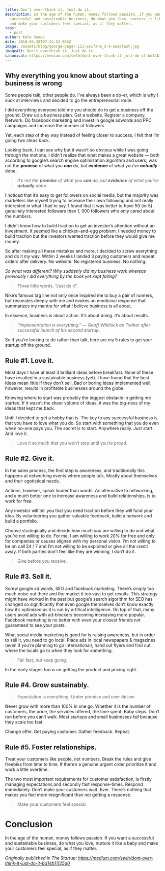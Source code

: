 ```yaml
---
title: Don’t over-think it. Just do it.
description: In the age of the human, money follows passion. If you want a
  successful and sustainable business, do what you love, nurture it like a baby
  and make your customers feel special, as if they matter.
tags:
  - post
author: Kate Dames
date: 2018-05-28T07:24:53.965Z
image: /assets/blog/george-pagan-iii-psifan6_z-k-unsplash.jpg
imageAlt: Don't overthink it. Just do it.
canonical: https://medium.com/swlh/dont-over-think-it-just-do-it-bd14b11125a0
---
```

## Why everything you know about starting a business is wrong

Some people talk, other people do. I’ve always been a do-er, which is why I suck at interviews and decided to go the entrepreneurial route.

I did everything everyone told me you should do to get a business off the ground. Draw up a business plan. Get a website. Register a company. Network. Do facebook marketing and invest in google adwords and PPC campaigns and increase the number of followers.

Yet, each step of they way instead of feeling closer to success, I felt that I’m going two steps back.

Looking back, I can see why but it wasn’t so obvious while I was going through the motions. I didn’t realize that what makes a great website — both according to google’s search engine optimization algorithm and users, was not the **promise** of what you ***can*** do, but **evidence** of what you’ve ***actually*** done.

> *It’s not the **promise** of what you **can** do, but **evidence** of what you’ve **actually** done.*

I noticed that it’s easy to get followers on social media, but the majority was marketers like myself trying to increase their own following and not really interested in what I had to say. I found that it was better to have 50 (or 5) genuinely interested followers than 1, 000 followers who only cared about the numbers.

I didn’t know how to build traction to get an investor’s attention without an investment. It seemed like a chicken-and-egg problem. I needed money to build traction but the investors wanted traction before they would give me money.

So after making all these mistakes and more, I decided to screw everything and do it my way. Within 2 weeks I landed 3 paying customers and repeat orders after delivery. No website. No registered business. No nothing.

*So what was different? Why suddenly did my business work whereas previously I did everything by the book yet kept failing?*

> Three little words. “Just do it”.

Nike’s famous tag line not only once inspired me to buy a pair of runners, but resonates deeply with me and evokes an emotional response that summarizes my mantra for what I believe business is all about.

In essence, business is about action. It’s about doing. It’s about results.

> *“Implementation is everything.” — Geoff Whitlock on Twitter after successful launch of his second startup.*

So if you’re looking to do rather than talk, here are my 5 rules to get your startup off the ground.

## Rule #1. Love it.

Most days I have at least 3 brilliant ideas before breakfast. None of these have resulted in a sustainable business (yet). I have found that the best ideas mean little if they don’t sell. Bad or boring ideas implemented well, however, results in profitable businesses around the globe.

Knowing where to start was probably the biggest obstacle in getting me started. If it wasn’t the sheer volume of ideas, it was the big-ness of my ideas that kept me back.

Until I decided to get a hobby that is. The key to any successful business is that you have to love what you do. So start with something that you do even when no-one pays you. The secret is to start. Anywhere really. Just start. And love it.

> Love it so much that you won’t stop until you’re proud.

## Rule #2. Give it.

In the sales process, the first step is awareness, and traditionally this happens at networking events where people talk. Mostly about themselves and their egotistical needs.

Actions, however, speak louder than words. An alternative to networking, and a much better one to increase awareness and build relationships, is to work for free.

Any investor will tell you that you need traction before they will fund your idea. By volunteering you gather valuable feedback, build a network and build a portfolio.

Choose strategically and decide how much you are willing to do and what you’re not willing to do. For me, I am willing to work 20% for free and only for companies or causes aligned with my personal vision. I’m not willing to be on call 24 / 7 and I’m not willing to be exploited or give all the credit away. If both parties don’t feel like they are winning, I don’t do it.

> Give before you receive.

## Rule #3. Sell it.

Screw google ad words, SEO and facebook marketing. There’s simply too much noise out there and the market it too vast to get results. This strategy might have worked in the past but google’s search algorithm for SEO has changed so significantly that even google themselves don’t know exactly how it’s optimized as it is run by artifical intelligence. On top of that, many users avoid ads with ad-blockers becoming increasing more popular. Facebook marketing is no better with even your closest friends not guaranteed to see your posts.

What social media marketing is good for is raising awareness, but in order to sell it, you need to go local. Place ads in local newspapers & magazines (even if you’re planning to go international), hand out flyers and find out where the locals go to when they look for something.

> Fail fast, but keep going.

In the early stages focus on getting the product and pricing right.

## Rule #4. Grow sustainably.

> Expectation is everything. Under promise and over deliver.

Never grow with more than 100% in one go. Whether it is the number of customers, the price, the services offered, the time spent. Baby steps. Don’t run before you can’t walk. Most startups and small businesses fail because they scale too fast.

Change offer. Get paying customer. Gather feedback. Repeat.

## Rule #5. Foster relationships.

Treat your customers like people, not numbers. Break the rules and give freebies from time to time. If there’s a genuine urgent order prioritize it and work a little overtime.

The two most important requirements for customer satisfaction, is firstly managing expectations,and secondly fast response-times. Respond immediately. Don’t make your customers wait. Ever. There’s nothing that makes you feel more insignificant than not getting a response.

> Make your customers feel special.

# Conclusion

In the age of the human, money follows passion. If you want a successful and sustainable business, do what you love, nurture it like a baby and make your customers feel special, as if they matter.





*Originally published in The Startup: https://medium.com/swlh/dont-over-think-it-just-do-it-bd14b11125a0*